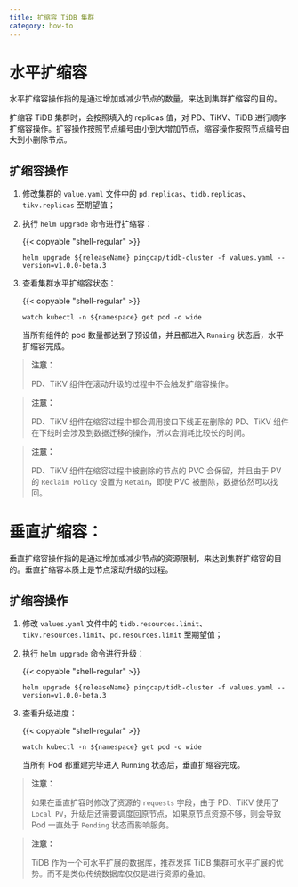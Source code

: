 ```yaml
---
title: 扩缩容 TiDB 集群
category: how-to
---
```


 # 水平扩缩容

 水平扩缩容操作指的是通过增加或减少节点的数量，来达到集群扩缩容的目的。

 扩缩容 TiDB 集群时，会按照填入的 replicas 值，对 PD、TiKV、TiDB 进行顺序扩缩容操作。扩容操作按照节点编号由小到大增加节点，缩容操作按照节点编号由大到小删除节点。

 ## 扩缩容操作

1. 修改集群的 `value.yaml` 文件中的 `pd.replicas`、`tidb.replicas`、`tikv.replicas` 至期望值；
2. 执行 `helm upgrade` 命令进行扩缩容：

     {{< copyable "shell-regular" >}}

     ```shell
    helm upgrade ${releaseName} pingcap/tidb-cluster -f values.yaml --version=v1.0.0-beta.3
    ```

3. 查看集群水平扩缩容状态：

     {{< copyable "shell-regular" >}}

     ```shell
    watch kubectl -n ${namespace} get pod -o wide
    ```

	当所有组件的 pod 数量都达到了预设值，并且都进入  `Running` 状态后，水平扩缩容完成。

 > **注意：**
> 
> PD、TiKV 组件在滚动升级的过程中不会触发扩缩容操作。

 > **注意：**
> 
> PD、TiKV 组件在缩容过程中都会调用接口下线正在删除的 PD、TiKV 组件在下线时会涉及到数据迁移的操作，所以会消耗比较长的时间。

 > **注意：**
> 
> PD、TiKV 组件在缩容过程中被删除的节点的 PVC 会保留，并且由于 PV 的 `Reclaim Policy` 设置为 `Retain`，即使 PVC 被删除，数据依然可以找回。

 # 垂直扩缩容：

 垂直扩缩容操作指的是通过增加或减少节点的资源限制，来达到集群扩缩容的目的。垂直扩缩容本质上是节点滚动升级的过程。

 ## 扩缩容操作

1. 修改 `values.yaml` 文件中的 `tidb.resources.limit`、`tikv.resources.limit`、`pd.resources.limit` 至期望值；
2. 执行 `helm upgrade` 命令进行升级：

     {{< copyable "shell-regular" >}}

     ```shell
    helm upgrade ${releaseName} pingcap/tidb-cluster -f values.yaml --version=v1.0.0-beta.3
    ```

3. 查看升级进度：

     {{< copyable "shell-regular" >}}

     ```shell
    watch kubectl -n ${namespace} get pod -o wide
    ```

     当所有 Pod 都重建完毕进入 `Running` 状态后，垂直扩缩容完成。

 > **注意：**
> 
> 如果在垂直扩容时修改了资源的 `requests` 字段，由于 PD、TiKV 使用了 `Local PV`，升级后还需要调度回原节点，如果原节点资源不够，则会导致 Pod 一直处于 `Pending` 状态而影响服务。

> **注意：**
> 
> TiDB 作为一个可水平扩展的数据库，推荐发挥 TiDB 集群可水平扩展的优势。而不是类似传统数据库仅仅是进行资源的叠加。
